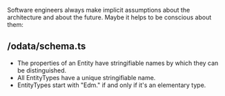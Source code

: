 Software engineers always make implicit assumptions about the architecture and about the future.
Maybe it helps to be conscious about them:

## /odata/schema.ts

* The properties of an Entity have stringifiable names by which they can be distinguished.
* All EntityTypes have a unique stringifiable name.
* EntityTypes start with "Edm." if and only if it's an elementary type.
